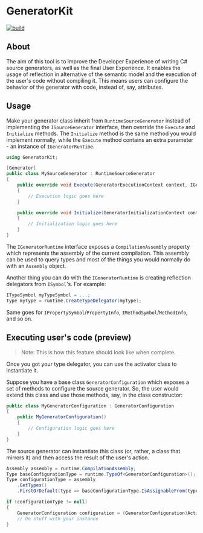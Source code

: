 # GeneratorKit

[![build](https://github.com/GianvitoDifilippo/GeneratorKit/actions/workflows/ci.yml/badge.svg)](https://github.com/GianvitoDifilippo/GeneratorKit/actions?query=workflow%3ACI)

## About

The aim of this tool is to improve the Developer Experience of writing C# source generators, as well as the final User Experience. It enables the usage of reflection in alternative of the semantic model and the execution of the user's code without compiling it. This means users can configure the behavior of the generator with code, instead of, say, attributes.

## Usage

Make your generator class inherit from `RuntimeSourceGenerator` instead of implementing the `ISourceGenerator` interface, then override the `Execute` and `Initialize` methods. The `Initialize` method is the same method you would implement normally, while the `Execute` method contains an extra parameter - an instance of `IGeneratorRuntime`.

```csharp
using GeneratorKit;

[Generator]
public class MySourceGenerator : RuntimeSourceGenerator
{
    public override void Execute(GeneratorExecutionContext context, IGeneratorRuntime runtime)
    {
        // Execution logic goes here
    }

    public override void Initialize(GeneratorInitializationContext context)
    {
        // Initialization logic goes here
    }
}
```

The `IGeneratorRuntime` interface exposes a `CompilationAssembly` property which represents the assembly of the current compilation. This assembly can be used to query types and most of the things you would normally do with an `Assembly` object.

Another thing you can do with the `IGeneratorRuntime` is creating reflection delegators from `ISymbol`'s. For example:


```csharp
ITypeSymbol myTypeSymbol = ...;
Type myType = runtime.CreateTypeDelegator(myType);
```

Same goes for `IPropertySymbol`/`PropertyInfo`, `IMethodSymbol`/`MethodInfo`, and so on.

## Executing user's code (preview)

> Note: This is how this feature should look like when complete.

Once you got your type delegator, you can use the activator class to instantiate it.

Suppose you have a base class `GeneratorConfiguration` which exposes a set of methods to configure the source generator. So, the user would extend this class and use those methods, say, in the class constructor:

```csharp
public class MyGeneratorConfiguration : GeneratorConfiguration
{
    public MyGeneratorConfiguration()
    {
        // Configuration logic goes here
    }
}
```

The source generator can instantiate this class (or, rather, a class that mirrors it) and then access the result of the user's action.

```csharp
Assembly assembly = runtime.CompilationAssembly;
Type baseConfigurationType = runtime.TypeOf<GeneratorConfiguration>();
Type configurationType = assembly
    .GetTypes()
    .FirstOrDefault(type => baseConfigurationType.IsAssignableFrom(type));

if (configurationType != null)
{
    GeneratorConfiguration configuration = (GeneratorConfiguration)Activator.CreateInstance(configurationType);
    // Do stuff with your instance
}
```
